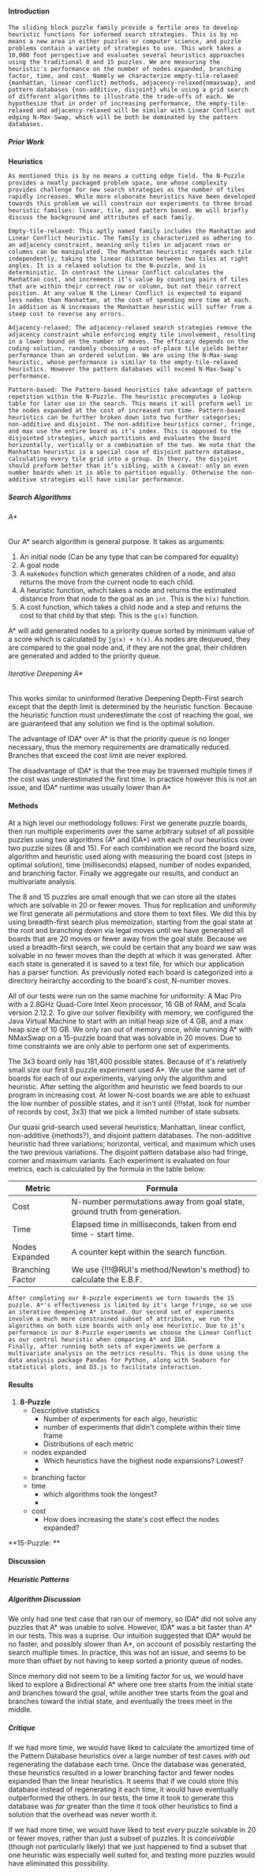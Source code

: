 #### Introduction

	The sliding block puzzle family provide a fertile area to develop heuristic functions for informed search strategies. This is by no means a new area in either puzzles or computer science, and puzzle problems contain a variety of strategies to use. This work takes a 10,000 foot perspective and evaluates several heuristics approaches using the traditional 8 and 15 puzzles. We are measuring the heuristic's performance on the number of nodes expanded, branching factor, time, and cost. Namely we characterize empty-tile-relaxed {manhattan, linear conflict} methods, adjacency-relaxed{nmaxswap}, and pattern databases {non-additive, disjoint} while using a grid search of different algorithms to illustrate the trade-offs of each. We hypothesize that in order of increasing performance, the empty-tile-relaxed and adjacency-relaxed will be similar with Linear Conflict out edging N-Max-Swap, which will be both be dominated by the pattern databases.


##### Prior Work

  **Heuristics**

	As mentioned this is by no means a cutting edge field. The N-Puzzle provides a neatly packaged problem space, one whose complexity provides challenge for new search strategies as the number of tiles rapidly increases. While more elaborate heuristics have been developed towards this problem we will constrain our experiments to three broad heuristic families: linear, tile, and pattern based. We will briefly discuss the background and attributes of each family.

	Empty-tile-relaxed: This aptly named family includes the Manhattan and Linear Conflict heuristic. The family is characterized as adhering to an adjacency constraint, meaning only tiles in adjacent rows or columns can be manipulated. The Manhattan heuristic regards each tile independently, taking the linear distance between two tiles at right angles. It is a relaxed solution to the N-puzzle, and is deterministic. In contrast the Linear Conflict calculates the Manhattan cost, and increments it’s value by counting pairs of tiles that are within their correct row or column, but not their correct position. At any value N the Linear Conflict is expected to expand less nodes than Manhattan, at the cost of spending more time at each. In addition as N increases the Manhattan heuristic will suffer from a steep cost to reverse any errors.

	Adjacency-relaxed: The adjacency-relaxed search strategies remove the adjacency constraint while enforcing empty tile involvement, resulting in a lower bound on the number of moves. The efficacy depends on the coding solution, randomly choosing a out-of-place tile yields better performance than an ordered solution. We are using the N-Max-swap heuristic, whose performance is similar to the empty-tile-relaxed heuristics. However the pattern databases will exceed N-Max-Swap’s performance.

	Pattern-based: The Pattern-based heuristics take advantage of pattern repetition within the N-Puzzle. The heuristic precomputes a lookup table for later use in the search. This means it will preform well in the nodes expanded at the cost of increased run time. Pattern-based heuristics can be further broken down into two further categories; non-additive and disjoint. The non-additive heuristics corner, fringe, and max use the entire board as it’s index. This is opposed to the disjointed strategies, which partitions and evaluates the board horizontally, vertically or a combination of the two. We note that the Manhattan heuristic is a special case of disjoint pattern database, calculating every tile grid into a group. In theory, the disjoint should preform better than it’s sibling, with a caveat: only on even number boards when it is able to partition equally. Otherwise the non-additive strategies will have similar performance.

##### Search Algorithms

###### A*

Our A* search algorithm is general purpose. It takes as arguments:

  1. An initial node (Can be any type that can be compared for equality)
  2. A goal node
  3. A `makeNodes` function which generates children of a node, and also returns
     the move from the current node to each child.
  4. A heuristic function, which takes a node and returns the estimated distance
     from that node to the goal as an `int`. This is the `h(x)` function.
  5. A cost function, which takes a child node and a step and returns the cost
     to that child by that step. This is the `g(x)` function.

A* will add generated nodes to a priority queue sorted by minimum value of a
score which is calculated by `∑g(x) + h(x)`. As nodes are dequeued, they are
compared to the goal node and, if they are not the goal, their children are
generated and added to the priority queue.

###### Iterative Deepening A*

This works similar to uninformed Iterative Deepening Depth-First search except
that the depth limit is determined by the heuristic function. Because the
heuristic function must underestimate the cost of reaching the goal, we are
guaranteed that any solution we find is the optimal solution.

The advantage of IDA* over A* is that the priority queue is no longer necessary,
thus the memory requirements are dramatically reduced. Branches that exceed the
cost limit are never explored.

The disadvantage of IDA* is that the tree may be traversed multiple times if the
cost was underestimated the first time. In practice however this is not an
issue, and IDA* runtime was usually lower than A*

#### Methods
At a high level our methodology follows: First we generate puzzle boards, then run multiple experiments over the same arbitrary subset of all possible puzzles using two algorithms (A* and IDA*) with each of our heuristics over two puzzle sizes (8 and 15). For each combination we record the board size, algorithm and heuristic used along with measuring the board cost (steps in optimal solution), time (milliseconds) elapsed, number of nodes expanded, and branching factor. Finally we aggregate our results, and conduct an multivariate analysis.

The 8 and 15 puzzles are small enough that we can store all the states which are
solvable in 20 or fewer moves. Thus for replication and uniformity we first generate all permutations and store them to text files. We did this by using breadth-first search plus memoization, starting from the goal state at the root and branching down via legal moves until we have generated all boards that are 20 moves or fewer away from the goal state. Because we used a breadth-first search, we could be certain that any board we saw was solvable in no fewer moves than the depth at which it was generated. After each state is generated it is saved to a text file, for which our application has a parser function. As previously noted each board is categorized into a directory heirarchy according to the board's cost, N-number moves.

All of our tests were run on the same machine for uniformity: A Mac Pro with a 2.8GHz Quad-Core Intel Xeon processor, 16 GB of RAM, and Scala version 2.12.2. To give our solver flexibility with memory, we configured the Java Virtual Machine to start with an initial heap size of 4 GB, and a max heap size of 10 GB. We only ran out of memory once, while running A* with NMaxSwap on a 15-puzzle board that was solvable in 20 moves. Due to time constraints we are only able to perform one set of experiments.

The 3x3 board only has 181,400 possible states. Because of it's relatively small size our first 8 puzzle experiment used A*. We use the same set of boards for each of our experiments, varying only the algorithm and heuristic. After setting the algorithm and heuristic we feed boards to our program in increasing cost. At lower N-cost boards we are able to exhuast the low number of possible states, and it isn't until {!!!stat, look for number of records by cost, 3x3} that we pick a limited number of state subsets.

 Our quasi grid-search used several heuristics; Manhattan, linear conflict, non-additive {methods?}, and disjoint pattern databases. The non-additive heuristic had three variations; horizontal, vertical, and maximum which uses the two previous variations. The disjoint pattern database also had fringe, corner and maximum variants. Each experiment is evaluated on four metrics, each is calculated by the formula in the table below:

| Metric | Formula |
|---|---|
| Cost | N-number permutations away from goal state, ground truth from generation. |
| Time | Elapsed time in milliseconds, taken from end time - start time. |
| Nodes Expanded | A counter kept within the search function. |
| Branching Factor | We use {!!!@RUI's method/Newton's method} to calculate the E.B.F. |

	After completing our 8-puzzle experiments we turn towards the 15 puzzle. A*'s effectiveness is limited by it's large fringe, so we use an iterative deepening A* instead. Our second set of experiments involve a much more constrained subset of attributes, we run the algorithms on both size boards with only one heuristic. Due to it’s performance in our 8-Puzzle experiments we choose the Linear Conflict as our control heuristic when comparing A* and IDA.
	Finally, after running both sets of experiments we perform a multivariate analysis on the metrics results. This is done using the data analysis package Pandas for Python, along with Seaborn for statistical plots, and D3.js to facilitate interaction.



#### Results

1. **8-Puzzle**
	- Descriptive statistics
		* Number of experiments for each algo, heuristic
		* number of experiments that didn't complete within their time frame
		* Distributions of each metric
	- nodes expanded
		* Which heuristics have the highest node expansions? Lowest?
		*
	- branching factor
	- time
		* which algorithms took the longest?
		*
	- cost
		* How does increasing the state's cost effect the nodes expanded?


**15-Puzzle: **

#### Discussion

##### Heuristic Patterns

##### Algorithm Discussion

We only had one test case that ran our of memory, so IDA* did not solve any
puzzles that A* was unable to solve. However, IDA* was a bit faster than A* in
our tests. This was a suprise. Our intuition suggested that IDA* would be no
faster, and possibly slower than A*, on account of possibly restarting the
search multiple times. In practice, this was not an issue, and seems to be more
than offset by not having to keep sorted a priority queue of nodes.

Since memory did not seem to be a limiting factor for us, we would have liked to
explore a Bidirectional A* where one tree starts from the initial state and
branches toward the goal, while another tree starts from the goal and branches
toward the initial state, and eventually the trees meet in the middle.

##### Critique

If we had more time, we would have liked to calculate the amortized time of the
Pattern Database heuristics over a large number of test cases *with out*
regenerating the database each time. Once the database was generated, these
heuristics resulted in a lower branching factor and fewer nodes expanded than
the linear heuristics. It seems that if we could store this database instead of
regenerating it each time, it would have eventually outperformed the others. In
our tests, the time it took to generate this database was *far* greater than the
time it took other heuristics to find a solution that the overhead was never
worth it.

If we had more time, we would have liked to test *every* puzzle solvable in 20
or fewer moves, rather than just a subset of puzzles. It is _conceivable_
(though not particularly likely) that we just happened to find a subset that one
heuristic was especially well suited for, and testing more puzzles would have
eliminated this possibility.
